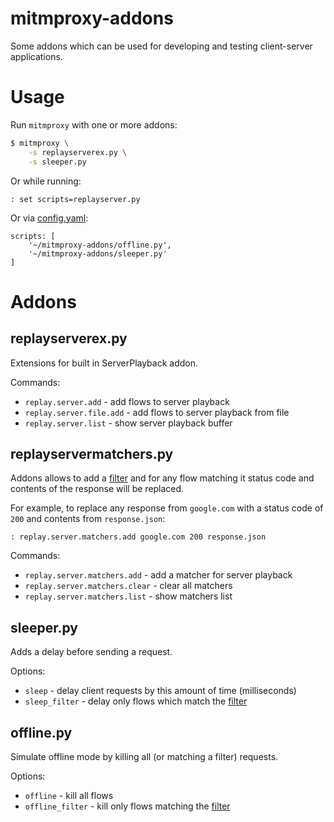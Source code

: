 # mitmproxy-addons

Some addons which can be used for developing and testing client-server applications.

# Usage

Run `mitmproxy` with one or more addons:

```sh
$ mitmproxy \
    -s replayserverex.py \
    -s sleeper.py
```

Or while running:

```
: set scripts=replayserver.py
```

Or via [config.yaml](https://docs.mitmproxy.org/stable/concepts-options/):

```
scripts: [
    '~/mitmproxy-addons/offline.py',
    '~/mitmproxy-addons/sleeper.py'
]
```

# Addons

## replayserverex.py

Extensions for built in ServerPlayback addon.

Commands:

* `replay.server.add` - add flows to server playback
* `replay.server.file.add` - add flows to server playback from file
* `replay.server.list` - show server playback buffer

## replayservermatchers.py

Addons allows to add a [filter](https://docs.mitmproxy.org/stable/concepts-filters/) and for any flow matching it status code and contents of the response will be replaced.

For example, to replace any response from `google.com` with a status code of `200` and contents from `response.json`:

```
: replay.server.matchers.add google.com 200 response.json
```

Commands:

* `replay.server.matchers.add` - add a matcher for server playback
* `replay.server.matchers.clear` - clear all matchers
* `replay.server.matchers.list` - show matchers list

## sleeper.py

Adds a delay before sending a request.

Options:

* `sleep` - delay client requests by this amount of time (milliseconds)
* `sleep_filter` - delay only flows which match the [filter](https://docs.mitmproxy.org/stable/concepts-filters/)

## offline.py

Simulate offline mode by killing all (or matching a filter) requests.

Options:

* `offline` - kill all flows
* `offline_filter` - kill only flows matching the [filter](https://docs.mitmproxy.org/stable/concepts-filters/)
